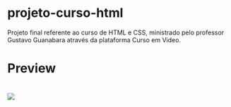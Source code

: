 # projeto-curso-html
Projeto final referente ao curso de HTML e CSS, ministrado pelo professor Gustavo Guanabara através da plataforma Curso em Video.
<h1>Preview<h1>
<img src="https://i.imgur.com/t5HDThy.jpg">
